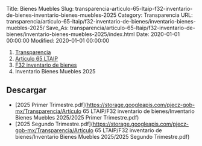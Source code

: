 Title: Bienes Muebles
Slug: transparencia-articulo-65-ltaip-f32-inventario-de-bienes-inventario-bienes-muebles-2025
Category: Transparencia
URL: transparencia/articulo-65-ltaip/f32-inventario-de-bienes/inventario-bienes-muebles-2025/
Save_As: transparencia/articulo-65-ltaip/f32-inventario-de-bienes/inventario-bienes-muebles-2025/index.html
Date: 2020-01-01 00:00:00
Modified: 2020-01-01 00:00:00


<nav aria-label="breadcrumb">
<ol class="breadcrumb">
<li class="breadcrumb-item"><a href="../../../">Transparencia</a></li>
<li class="breadcrumb-item"><a href="../../">Artículo 65 LTAIP</a></li>
<li class="breadcrumb-item"><a href="../">F32 inventario de bienes</a></li>
<li class="breadcrumb-item active" aria-current="page">Inventario Bienes Muebles 2025</li>
</ol>
</nav>


## Descargar

- [2025 Primer Trimestre.pdf](https://storage.googleapis.com/pjecz-gob-mx/Transparencia/Artículo 65 LTAIP/F32 inventario de bienes/Inventario Bienes Muebles 2025/2025 Primer Trimestre.pdf)
- [2025 Segundo Trimestre.pdf](https://storage.googleapis.com/pjecz-gob-mx/Transparencia/Artículo 65 LTAIP/F32 inventario de bienes/Inventario Bienes Muebles 2025/2025 Segundo Trimestre.pdf)
